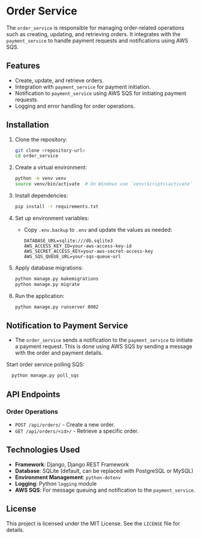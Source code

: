 # Order Service

The `order_service` is responsible for managing order-related operations such as creating, updating, and retrieving orders. It integrates with the `payment_service` to handle payment requests and notifications using AWS SQS.

## Features

- Create, update, and retrieve orders.
- Integration with `payment_service` for payment initiation.
- Notification to `payment_service` using AWS SQS for initiating payment requests.
- Logging and error handling for order operations.

## Installation

1. Clone the repository:
   ```bash
   git clone <repository-url>
   cd order_service
   ```

2. Create a virtual environment:
   ```bash
   python -m venv venv
   source venv/bin/activate  # On Windows use `venv\Scripts\activate`
   ```

3. Install dependencies:
   ```bash
   pip install -r requirements.txt
   ```

4. Set up environment variables:
   - Copy `.env.backup` to `.env` and update the values as needed:
     ```dotenv
     DATABASE_URL=sqlite:///db.sqlite3
     AWS_ACCESS_KEY_ID=your-aws-access-key-id
     AWS_SECRET_ACCESS_KEY=your-aws-secret-access-key
     AWS_SQS_QUEUE_URL=your-sqs-queue-url
     ```

5. Apply database migrations:
   ```bash
   python manage.py makemigrations
   python manage.py migrate
   ```

6. Run the application:
   ```bash
   python manage.py runserver 8002
   ```

## Notification to Payment Service
- The `order_service` sends a notification to the `payment_service` to initiate a payment request. This is done using AWS SQS by sending a message with the order and payment details.

Start order service polling SQS:
```bash
  python manage.py poll_sqs
```

## API Endpoints

### Order Operations
- `POST /api/orders/` - Create a new order.
- `GET /api/orders/<id>/` - Retrieve a specific order.

[//]: # (- `PUT /api/orders/<id>/` - Update an order.)

[//]: # (- `DELETE /api/orders/<id>/` - Delete an order.)

## Technologies Used

- **Framework**: Django, Django REST Framework
- **Database**: SQLite (default, can be replaced with PostgreSQL or MySQL)
- **Environment Management**: `python-dotenv`
- **Logging**: Python `logging` module
- **AWS SQS**: For message queuing and notification to the `payment_service`.

## License

This project is licensed under the MIT License. See the `LICENSE` file for details.
```